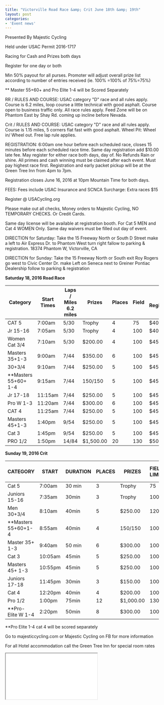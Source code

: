 ```yaml
---
title: "Victorville Road Race &amp; Crit June 18th &amp; 19th"
layout: post
categories:
- 'Event news'
---
```


Presented By Majestic Cycling

Held under USAC Permit 2016-1717

Racing for Cash and Prizes both days

Register for one day or both

Min 50% payout for all purses. Promoter will adjust overall prize list according to number of entries received (ie. 100% =100% of 75%=75%)

\*\* Master 55+60+ and Pro Elite 1-4 will be Scored Separately

RR / RULES AND COURSE: USAC category "D" race and all rules apply. Course is 6.2 miles, loop course a little technical with good asphalt. Course open to business traffic only. All race rules apply. Feed Zone will be on Phantom East by Shay Rd. coming up incline before Nevada.

Crit / RULES AND COURSE: USAC category "D" race and all rules apply. Course is 1.15 miles, 5 corners flat fast with good asphalt. Wheel Pit: Wheel in/ Wheel out. Free lap rule applies.

REGISTRATION: 6:00am one hour before each scheduled race, closes 15 minutes before each scheduled race time. Same day registration add $10.00 late fee. May register for either race both days, day of. No Refunds Rain or shine. All primes and cash winning must be claimed after each event. Must pay highest race first. Registration and early packet pickup will be at the Green Tree Inn from 4pm to 7pm.

Registration closes June 16, 2016 at 10pm Mountain Time for both days.

FEES: Fees include USAC Insurance and SCNCA Surcharge: Extra races $15

Register @ USACycling.org

Please make out all checks, Money orders to Majestic Cycling, NO TEMPORARY CHECKS. Or Credit Cards.

Same day license will be available at registration booth. For Cat 5 MEN and Cat 4 WOMEN Only. Same day waivers must be filled out day of event.

DIRECTION for Saturday: Take the 15 Freeway North or South D Street make a left to Air Express Dr. to Phantom West turn right fallow to parking &amp; registration. 18374 Phantom W, Victorville, CA

DIRECTION for Sunday: Take the 15 Freeway North or South exit Roy Rogers go west to Civic Center Dr. make Left on Seneca next to Greiner Pontiac Dealership follow to parking &amp; registration

**Saturday 18, 2016 Road Race**

| Category | Start Times | Laps / Miles 6.2 miles | Prizes | Places | Field | Pre Registration | Same Day Registration |
|---|---|---|---|---|---|---|---|
| CAT 5 | 7:00am | 5/30 | Trophy | 4 | 75 | $40 | $50 |
| Jr 15-16 | 7:05am | 5/30 | Trophy | 4 | 100 | $40 | $50 |
| Women Cat 3/4 | 7:10am | 5/30 | $200.00 | 4 | 100 | $45 | $55 |
| Masters 35+1-3 | 9:00am | 7/44 | $350.00 | 6 | 100 | $45 | $55 |
| 30+3/4 | 9:10am | 7/44 | $250.00 | 5 | 100 | $45 | $55 |
| \*\*Masters 55+60+ 1-4 | 9:15am | 7/44 | $150/$150 | 5 | 100 | $45 | $55 |
| Jr 17-18 | 11:15am | 7/44 | $250.00 | 5 | 100 | $45 | $55 |
| Pro W 1-3 | 11:20am | 7/44 | $300.00 | 6 | 100 | $45 | $55 |
| CAT 4 | 11:25am | 7/44 | $250.00 | 5 | 100 | $45 | $55 |
| Masters 45+1-3 | 1:40pm | 9/54 | $250.00 | 5 | 100 | $45 | $55 |
| Cat 3 | 1:45pm | 9/54 | $250.00 | 5 | 100 | $45 | $55 |
| PRO 1/2 | 1:50pm | 14/84 | $1,500.00 | 20 | 130 | $50 | $60 |

**Sunday 19, 2016 Crit**

| CATEGORY | START | DURATION | PLACES | PRIZES | FIELD LIMIT | PRE REG. | SAME DAY REG. |
|---|---|---|---|---|---|---|---|
| Cat 5 | 7:00am | 30 min | 3 | Trophy | 75 | $25 | $35 |
| Juniors 15-16 | 7:35am | 30min | 3 | Trophy | 100 | $25 | $35 |
| Men 30+3/4 | 8:10am | 40min | 5 | $250.00 | 120 | $30 | $40 |
| \*\*Masters 55+60+1-4 | 8:55am | 40min | 4 | $150/$150 | 100 | $30 | $40 |
| Master 35+ 1-3 | 9:40am | 50 min | 6 | $300.00 | 100 | $30 | $40 |
| Cat 3 | 10:05am | 45min | 5 | $250.00 | 100 | $30 | $40 |
| Masters 45+ 1-3 | 10:55pm | 45min | 5 | $250.00 | 100 | $30 | $40 |
| Juniors 17-18 | 11:45pm | 30min | 3 | $150.00 | 100 | $30 | $35 |
| Cat 4 | 12:20pm | 40min | 4 | $200.00 | 100 | $30 | $40 |
| Pro 1/2 | 1:00pm | 75min | 12 | $1,000.00 | 130 | $40 | $50 |
| \*\*Pro-Elite W 1-4 | 2:20pm | 50min | 8 | $300.00 | 100 | $30 | $40 |

\*\*Pro Elite 1-4 cat 4 will be scored separately

Go to majesticcycling.com or Majestic Cycling on FB for more information

For all Hotel accommodation call the Green Tree Inn for special room rates

<iframe class="pdf" src="/assets/pdf/20160618-victorville-races.pdf"></iframe>